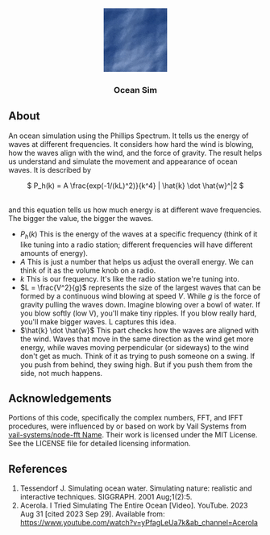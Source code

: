 <div align="center">
  <a href="https://github.com/PaperMonoid/OceanSim">
	<img src="images/ocean-sim.gif"/>
  </a>
  <h3 align="center">Ocean Sim</h3>
</div>

## About

An ocean simulation using the Phillips Spectrum. It tells us the energy of waves at different frequencies. It considers how hard the wind is blowing, how the waves align with the wind, and the force of gravity. The result helps us understand and simulate the movement and appearance of ocean waves. It is described by

<center>
$ P_h(k) = A \frac{exp(-1/(kL)^2)}{k^4} | \hat{k} \dot \hat{w}^|2 $
</center>
<br/>

and this equation tells us how much energy is at different wave frequencies. The bigger the value, the bigger the waves.

+ $P_h(k)$ This is the energy of the waves at a specific frequency (think of it like tuning into a radio station; different frequencies will have different amounts of energy).
+ $A$ This is just a number that helps us adjust the overall energy. We can think of it as the volume knob on a radio.
+ $k$ This is our frequency. It's like the radio station we're tuning into.
+ $L = \frac{V^2}{g}$ represents the size of the largest waves that can be formed by a continuous wind blowing at speed $V$. While $g$ is the force of gravity pulling the waves down. Imagine blowing over a bowl of water. If you blow softly (low V), you'll make tiny ripples. If you blow really hard, you'll make bigger waves. L captures this idea.
+ $\hat{k} \dot \hat{w}$ This part checks how the waves are aligned with the wind. Waves that move in the same direction as the wind get more energy, while waves moving perpendicular (or sideways) to the wind don't get as much. Think of it as trying to push someone on a swing. If you push from behind, they swing high. But if you push them from the side, not much happens.

## Acknowledgements
Portions of this code, specifically the complex numbers, FFT, and IFFT procedures, were influenced by or based on work by Vail Systems from [vail-systems/node-fft Name](https://github.com/vail-systems/node-fft). Their work is licensed under the MIT License. See the LICENSE file for detailed licensing information.

## References
1. Tessendorf J. Simulating ocean water. Simulating nature: realistic and interactive techniques. SIGGRAPH. 2001 Aug;1(2):5.
2. Acerola. I Tried Simulating The Entire Ocean [Video]. YouTube. 2023 Aug 31 [cited 2023 Sep 29]. Available from: https://www.youtube.com/watch?v=yPfagLeUa7k&ab_channel=Acerola
